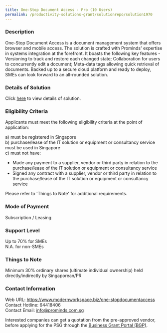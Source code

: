 ```yaml
---
title: One-Stop Document Access - Pro (10 Users)
permalink: /productivity-solutions-grant/solutionrepo/solution1970
---
```


### Description

One-Stop Document Access is a document management system that offers browser and mobile access. The solution is crafted with Prominds' expertise in systems integration at the forefront. It boasts the following key features - Versioning to track and restore each changed state; Collaboration for users to concurrently edit a document; Meta-data tags allowing quick retrieval of documents. Backed up to a secure cloud platform and ready to deploy, SMEs can look forward to an all-rounded solution.

### Details of Solution

Click <a href='https://www.gobusiness.gov.sg/images/psg/20200713_Desensitised_Annex_3_Part_3.pdf' target='_blank' rel='noopener'>here</a> to view details of solution.

### Eligibility Criteria

Applicants must meet the following eligibility criteria at the point of application:

a) must be registered in Singapore <br>
b) purchase/lease of the IT solution or equipment or consultancy service must be used in Singapore <br>
c) must not have:
- Made any payment to a supplier, vendor or third party in relation to the purchase/lease of the IT solution or equipment or consultancy service
- Signed any contract with a supplier, vendor or third party in relation to the purchase/lease of the IT solution or equipment or consultancy service

Please refer to 'Things to Note' for additional requirements.

### Mode of Payment
Subscription / Leasing

### Support Level
Up to 70% for SMEs <br>
N.A. for non-SMEs

### Things to Note
Minimum 30% ordinary shares (ultimate individual ownership) held directly/indirectly by Singaporean/PR

### Contact Information
Web URL: https://www.modernworkspace.biz/one-stopdocumentaccess<br>Contact Hotline: 64418406 <br>Contact Email: info@prominds.com.sg <br>

Interested companies can get a quotation from the pre-approved vendor, before applying for the PSG through the <a target='_blank' rel='noopener' href='https://www.businessgrants.gov.sg/'>Business Grant Portal (BGP)</a>.
